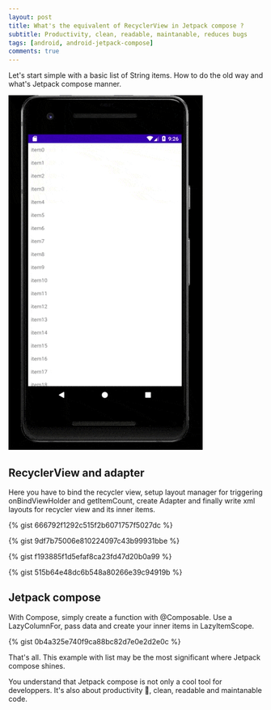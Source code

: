 ```yaml
---
layout: post
title: What's the equivalent of RecyclerView in Jetpack compose ?
subtitle: Productivity, clean, readable, maintanable, reduces bugs
tags: [android, android-jetpack-compose]
comments: true 
---
```


Let's start simple with a basic list of String items. How to do the old way and what's Jetpack compose manner.

![](/assets/img/recyclerview.gif)
 
## RecyclerView and adapter

Here you have to bind the recycler view, setup layout manager for triggering onBindViewHolder and getItemCount, 
create Adapter and finally write xml layouts for recycler view and its inner items.

{% gist 666792f1292c515f2b6071757f5027dc %}  

{% gist 9df7b75006e810224097c43b99931bbe %}  
  
{% gist f193885f1d5efaf8ca23fd47d20b0a99 %}  

{% gist 515b64e48dc6b548a80266e39c94919b %}  
 
## Jetpack compose

With Compose, simply create a function with @Composable. 
Use a LazyColumnFor, pass data and create your inner items in LazyItemScope.

{% gist 0b4a325e740f9ca88bc82d7e0e2d2e0c %}  
 
That's all.
This example with list may be the most significant where Jetpack compose shines.

You understand that Jetpack compose is not only a cool tool for developpers. 
It's also about productivity 🚀, clean, readable and maintanable code.